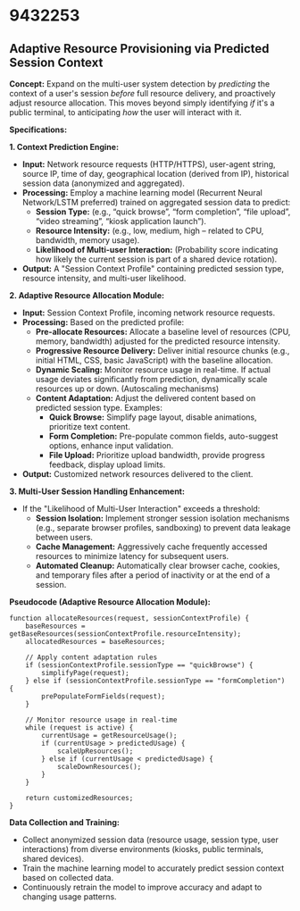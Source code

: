 # 9432253

## Adaptive Resource Provisioning via Predicted Session Context

**Concept:** Expand on the multi-user system detection by *predicting* the context of a user's session *before* full resource delivery, and proactively adjust resource allocation. This moves beyond simply identifying *if* it's a public terminal, to anticipating *how* the user will interact with it.

**Specifications:**

**1. Context Prediction Engine:**

*   **Input:** Network resource requests (HTTP/HTTPS), user-agent string, source IP, time of day, geographical location (derived from IP), historical session data (anonymized and aggregated).
*   **Processing:** Employ a machine learning model (Recurrent Neural Network/LSTM preferred) trained on aggregated session data to predict:
    *   **Session Type:** (e.g., “quick browse”, “form completion”, “file upload”, “video streaming”, “kiosk application launch”).
    *   **Resource Intensity:** (e.g., low, medium, high – related to CPU, bandwidth, memory usage).
    *   **Likelihood of Multi-user Interaction:** (Probability score indicating how likely the current session is part of a shared device rotation).
*   **Output:** A "Session Context Profile" containing predicted session type, resource intensity, and multi-user likelihood.

**2. Adaptive Resource Allocation Module:**

*   **Input:** Session Context Profile, incoming network resource requests.
*   **Processing:** Based on the predicted profile:
    *   **Pre-allocate Resources:** Allocate a baseline level of resources (CPU, memory, bandwidth) adjusted for the predicted resource intensity.
    *   **Progressive Resource Delivery:** Deliver initial resource chunks (e.g., initial HTML, CSS, basic JavaScript) with the baseline allocation.
    *   **Dynamic Scaling:** Monitor resource usage in real-time.  If actual usage deviates significantly from prediction, dynamically scale resources up or down. (Autoscaling mechanisms)
    *   **Content Adaptation:** Adjust the delivered content based on predicted session type. Examples:
        *   **Quick Browse:** Simplify page layout, disable animations, prioritize text content.
        *   **Form Completion:**  Pre-populate common fields, auto-suggest options, enhance input validation.
        *   **File Upload:** Prioritize upload bandwidth, provide progress feedback, display upload limits.
*   **Output:** Customized network resources delivered to the client.

**3.  Multi-User Session Handling Enhancement:**

*   If the "Likelihood of Multi-User Interaction" exceeds a threshold:
    *   **Session Isolation:** Implement stronger session isolation mechanisms (e.g., separate browser profiles, sandboxing) to prevent data leakage between users.
    *   **Cache Management:** Aggressively cache frequently accessed resources to minimize latency for subsequent users.
    *   **Automated Cleanup:** Automatically clear browser cache, cookies, and temporary files after a period of inactivity or at the end of a session.

**Pseudocode (Adaptive Resource Allocation Module):**

```
function allocateResources(request, sessionContextProfile) {
    baseResources = getBaseResources(sessionContextProfile.resourceIntensity);
    allocatedResources = baseResources;

    // Apply content adaptation rules
    if (sessionContextProfile.sessionType == "quickBrowse") {
        simplifyPage(request);
    } else if (sessionContextProfile.sessionType == "formCompletion") {
        prePopulateFormFields(request);
    }

    // Monitor resource usage in real-time
    while (request is active) {
        currentUsage = getResourceUsage();
        if (currentUsage > predictedUsage) {
            scaleUpResources();
        } else if (currentUsage < predictedUsage) {
            scaleDownResources();
        }
    }

    return customizedResources;
}
```

**Data Collection and Training:**

*   Collect anonymized session data (resource usage, session type, user interactions) from diverse environments (kiosks, public terminals, shared devices).
*   Train the machine learning model to accurately predict session context based on collected data.
*   Continuously retrain the model to improve accuracy and adapt to changing usage patterns.